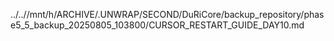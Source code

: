 ../..//mnt/h/ARCHIVE/.UNWRAP/SECOND/DuRiCore/backup_repository/phase5_5_backup_20250805_103800/CURSOR_RESTART_GUIDE_DAY10.md
